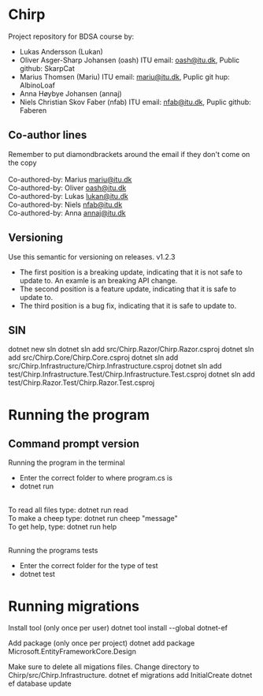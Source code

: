 # Chirp
Project repository for BDSA course by:
- Lukas Andersson (Lukan)
- Oliver Asger-Sharp Johansen (oash) ITU email: oash@itu.dk, Public github: SkarpCat
- Marius Thomsen (Mariu) ITU email: mariu@itu.dk, Puplic git hup: AlbinoLoaf
- Anna Høybye Johansen (annaj)
- Niels Christian Skov Faber (nfab) ITU email: nfab@itu.dk, Puplic github: Faberen

## Co-author lines
Remember to put diamondbrackets around the email if they don't come on the copy<br />
<br />
Co-authored-by: Marius <mariu@itu.dk><br />
Co-authored-by: Oliver <oash@itu.dk><br />
Co-authored-by: Lukas <lukan@itu.dk><br />
Co-authored-by: Niels <nfab@itu.dk><br />
Co-authored-by: Anna <annaj@itu.dk><br />

## Versioning
Use this semantic for versioning on releases.
v1.2.3
- The first position is a breaking update, indicating that it is not safe to update to.
An examle is an breaking API change.
- The second position is a feature update, indicating that it is safe to update to.
- The third position is a bug fix, indicating that it is safe to update to.

## SlN
dotnet new sln
dotnet sln add src/Chirp.Razor/Chirp.Razor.csproj
dotnet sln add src/Chirp.Core/Chirp.Core.csproj
dotnet sln add src/Chirp.Infrastructure/Chirp.Infrastructure.csproj
dotnet sln add test/Chirp.Infrastructure.Test/Chirp.Infrastructure.Test.csproj
dotnet sln add test/Chirp.Razor.Test/Chirp.Razor.Test.csproj

# Running the program

## Command prompt version
Running the program in the terminal
- Enter the correct folder to where program.cs is
- dotnet run <br />
<br />
To read all files type: dotnet run read <br />
To make a cheep type: dotnet run cheep "message" <br />
To get help, type: dotnet run help <br />
<br />

Running the programs tests <br />
- Enter the correct folder for the type of test
- dotnet test<br />

# Running migrations

Install tool (only once per user)
  dotnet tool install --global dotnet-ef

Add package (only once per project)
  dotnet add package Microsoft.EntityFrameworkCore.Design

Make sure to delete all migations files.
Change directory to Chirp/src/Chirp.Infrastructure.
  dotnet ef migrations add InitialCreate
  dotnet ef database update
